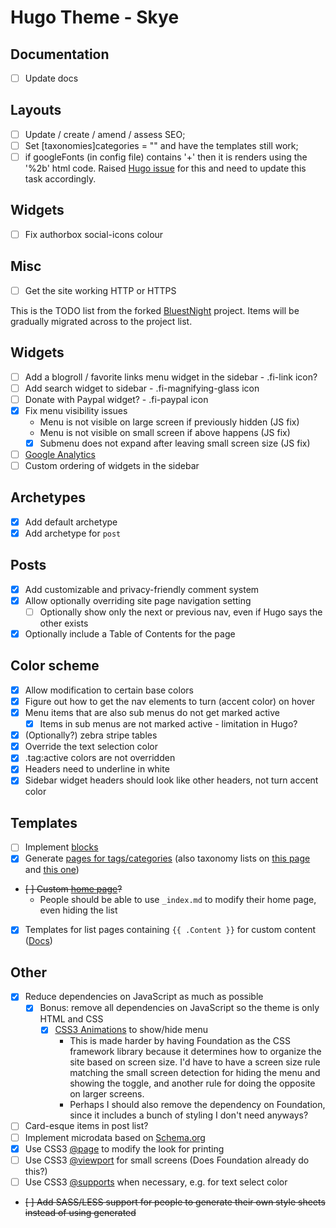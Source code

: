 # Hugo Theme - Skye

## Documentation

- [ ] Update docs

## Layouts

- [ ] Update / create / amend / assess SEO;
- [ ] Set [taxonomies]categories = "" and have the templates still work;
- [ ] if googleFonts (in config file) contains '+' then it is renders using the '%2b' html code. Raised [Hugo issue](https://github.com/spf13/hugo/issues/3588) for this and need to update this task accordingly.

## Widgets

- [ ] Fix authorbox social-icons colour

## Misc

- [ ] Get the site working HTTP or HTTPS

This is the TODO list from the forked [BluestNight](https://gitlab.com/Shadow53/BluestNight) project. Items will be gradually migrated across to the project list.

## Widgets

- [ ] Add a blogroll / favorite links menu widget in the sidebar - .fi-link icon?
- [ ] Add search widget to sidebar - .fi-magnifying-glass icon
- [ ] Donate with Paypal widget? - .fi-paypal icon
- [x] Fix menu visibility issues
   - Menu is not visible on large screen if previously hidden (JS fix)
   - Menu is not visible on small screen if above happens (JS fix)
   - [x] Submenu does not expand after leaving small screen size (JS fix)
- [ ] [Google Analytics](https://gohugo.io/extras/analytics/)
- [ ] Custom ordering of widgets in the sidebar

## Archetypes
- [x] Add default archetype
- [x] Add archetype for `post`

## Posts

- [x] Add customizable and privacy-friendly comment system
- [x] Allow optionally overriding site page navigation setting
   - [ ] Optionally show only the next or previous nav, even if Hugo says the other exists
- [x] Optionally include a Table of Contents for the page

## Color scheme

- [x] Allow modification to certain base colors
- [x] Figure out how to get the nav elements to turn (accent color) on hover
- [x] Menu items that are also sub menus do not get marked active
   - [x] Items in sub menus are not marked active - limitation in Hugo?
- [x] (Optionally?) zebra stripe tables
- [x] Override the text selection color
- [x] .tag:active colors are not overridden
- [x] Headers need to underline in white
- [x] Sidebar widget headers should look like other headers, not turn accent color

## Templates

- [ ] Implement [blocks](https://gohugo.io/templates/blocks/)
- [x] Generate [pages for tags/categories](https://gohugo.io/templates/terms/) (also taxonomy lists on [this page](https://gohugo.io/templates/list/) and [this one](https://gohugo.io/taxonomies/displaying))
- ~~[ ] Custom [home page](https://gohugo.io/templates/homepage/)?~~
  - People should be able to use `_index.md` to modify their home page, even hiding the list
- [x] Templates for list pages containing `{{ .Content }}` for custom content ([Docs](https://gohugo.io/content/using-index-md/))

## Other
- [x] Reduce dependencies on JavaScript as much as possible
  - [x] Bonus: remove all dependencies on JavaScript so the theme is only HTML and CSS
     - [x] [CSS3 Animations](https://developer.mozilla.org/en-US/docs/Web/CSS/CSS_Animations/Using_CSS_animations) to show/hide menu
       - This is made harder by having Foundation as the CSS framework library because it determines how to organize the site based on screen size. I'd have to have a screen size rule matching the small screen detection for hiding the menu and showing the toggle, and another rule for doing the opposite on larger screens.
       - Perhaps I should also remove the dependency on Foundation, since it includes a bunch of styling I don't need anyways?
- [ ] Card-esque items in post list?
- [ ] Implement microdata based on [Schema.org](https://schema.org/docs/gs.html)
- [x] Use CSS3 [@page](https://developer.mozilla.org/en-US/docs/Web/CSS/@page) to modify the look for printing
- [ ] Use CSS3 [@viewport](https://developer.mozilla.org/en-US/docs/Web/CSS/@viewport) for small screens (Does Foundation already do this?)
- [ ] Use CSS3 [@supports](https://developer.mozilla.org/en-US/docs/Web/CSS/@supports) when necessary, e.g. for text select color
- ~~[ ] Add SASS/LESS support for people to generate their own style sheets instead of using generated <style> tags~~
  - Implemented Hugo-based CSS generation instead
